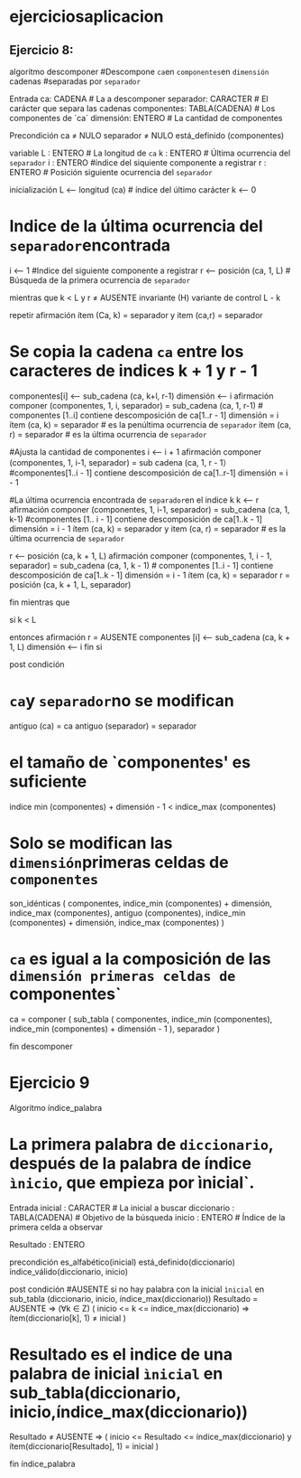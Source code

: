 # ejerciciosaplicacion

## Ejercicio 8:

algoritmo descomponer
 #Descompone `ca`en `componentes`en `dimensión` cadenas #separadas por `separador`

Entrada 
  ca: CADENA # La a descomponer
  separador: CARACTER # El carácter que separa las cadenas
  componentes: TABLA(CADENA) # Los componentes de ´ca´
  dimensión: ENTERO # La cantidad de componentes

Precondición
  ca ≠ NULO
  separador ≠ NULO
  está_definido (componentes)

variable
  L : ENTERO # La longitud de `ca`
  k : ENTERO # Última ocurrencia del `separador`
  i : ENTERO #índice del siquiente componente a registrar
  r : ENTERO # Posición siguiente ocurrencia del `separador`

inicialización
L ⟵ longitud (ca) # índice del último carácter
k ⟵ 0
  # Indice de la última ocurrencia del `separador`encontrada
i ⟵ 1 #Indice del siguiente componente a registrar
r ⟵ posición (ca, 1, L) # Búsqueda de la primera ocurrencia de `separador`

mientras que
  k < L y r ≠ AUSENTE
  invariante
    (H)
  variante de control
    L - k

repetir
  afirmación
    ítem (Ca, k) = separador y item (ca,r) = separador
  # Se copia la cadena `ca` entre los caracteres de indices k + 1 y r - 1
  componentes[i] ⟵ sub_cadena (ca, k+l, r-1)
  dimensión ⟵ i
  afirmación
    componer (componentes, 1, i, separador) = sub_cadena (ca, 1, r-1)
      # componentes [1..i] contiene descomposición de ca[1..r - 1] dimensión = i
    ítem (ca, k) = separador
      # es la penúltima ocurrencia de `separador`
    ítem (ca, r) = separador
      # es la última ocurrencia de `separador`
      
  #Ajusta la cantidad de componentes
  i ⟵ i + 1
  afirmación
    componer (componentes, 1, i-1, separador) = sub cadena (ca, 1, r - 1）
      #componentes[1..i - 1] contiene descomposición de ca[1..r-1] dimensión = i - 1
      
  #La última ocurrencia encontrada de `separador`en el indice k k ⟵ r
  afirmación
    componer (componentes, 1, i-1, separador) = sub_cadena (ca, 1, k-1)
      #componentes [1.. i - 1] contiene descomposición de ca[1..k - 1] 
    dimensión = i - 1
    ítem (ca, k) = separador y item (ca, r) = separador
      # es la última ocurrencia de `separador`
      
  r ⟵ posición (ca, k + 1, L)
  afirmación
    componer (componentes, 1, i - 1, separador) = sub_cadena (ca, 1, k - 1)
      # componentes [1..i - 1] contiene descomposición de ca[1..k - 1]
    dimensión = i - 1
    ítem (ca, k) = separador
    r = posición (ca, k + 1, L, separador)

fin mientras que

si
  k < L

entonces
  afirmación
    r = AUSENTE
  componentes [i] ⟵ sub_cadena (ca, k + 1, L)
  dimensión ⟵ i
fin si

post condición
  # `ca`y `separador`no se modifican
  antiguo (ca) = ca
  antiguo (separador) = separador
  # el tamaño de `componentes' es suficiente
  indice min (componentes) + dimensión - 1 < indice_max (componentes)
  
  # Solo se modifican las `dimensión`primeras celdas de `componentes`
  son_idénticas
  (
    componentes,
    indice_min (componentes) + dimensión,
    indice_max (componentes),
    antiguo (componentes),
    indice_min (componentes) + dimensión,
    indice_max (componentes)
  )
  
  # `ca` es igual a la composición de las `dimensión primeras celdas de `componentes`
  ca = componer 
    (
      sub_tabla
        (
          componentes,
          indice_min (componentes),
          indice_min (componentes) + dimensión - 1
        ),
      separador
    )

fin descomponer

# Ejercicio 9

Algoritmo índice_palabra
  # La primera palabra de `diccionario`, después de la palabra de índice `ìnicio`, que empieza por ìnicial`.

Entrada
  inicial : CARACTER
    # La inicial a buscar
  diccionario : TABLA(CADENA)
    # Objetivo de la búsqueda
  inicio : ENTERO
    # Índice de la primera celda a observar

Resultado : ENTERO

precondición
  es_alfabético(inicial)
  está_definido(diccionario)
  índice_válido(diccionario, inicio)

post condición
  #AUSENTE si no hay palabra con la inicial `ìnicial` en sub_tabla (diccionario, inicio, índice_max(diccionario))
  Resultado = AUSENTE => (∀k ∈ Z)
    (
      inicio <= k <= índice_max(diccionario) =>
      ítem(diccionario[k], 1) ≠ inicial
    )
  # Resultado es el indice de una palabra de inicial `ìnicial` en sub_tabla(diccionario, inicio,índice_max(diccionario))
  Resultado ≠ AUSENTE =>
    (
      inicio <= Resultado <= índice_max(diccionario)
      y
      ítem(diccionario[Resultado], 1) = inicial
    )

fin índice_palabra
